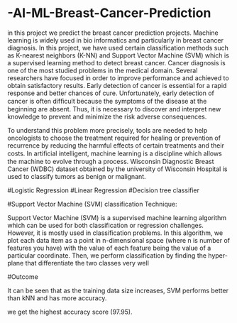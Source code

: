 # -AI-ML-Breast-Cancer-Prediction
in this project we predict the breast cancer prediction projects. 
Machine learning is widely used in bio informatics and particularly in breast cancer diagnosis. In this project, we have used certain classification methods such as K-nearest neighbors (K-NN) and Support Vector Machine (SVM) which is a supervised learning method to detect breast cancer. Cancer diagnosis is one of the most studied problems in the medical domain. Several researchers have focused in order to improve performance and achieved to obtain satisfactory results. Early detection of cancer is essential for a rapid response and better chances of cure. Unfortunately, early detection of cancer is often difﬁcult because the symptoms of the disease at the beginning are absent. Thus, it is necessary to discover and interpret new knowledge to prevent and minimize the risk adverse consequences.

To understand this problem more precisely, tools are needed to help oncologists to choose the treatment required for healing or prevention of recurrence by reducing the harmful effects of certain treatments and their costs. In artiﬁcial intelligent, machine learning is a discipline which allows the machine to evolve through a process. Wisconsin Diagnostic Breast Cancer (WDBC) dataset obtained by the university of Wisconsin Hospital is used to classify tumors as benign or malignant.

#Logistic Regression 
#Linear Regression 
#Decision tree classifier 

 #Support Vector Machine (SVM) classification Technique:

Support Vector Machine (SVM) is a supervised machine learning algorithm which can be used for both classification or regression challenges. However, it is mostly used in classification problems. In this algorithm, we plot each data item as a point in n-dimensional space (where n is number of features you have) with the value of each feature being the value of a particular coordinate. Then, we perform classification by finding the hyper-plane that differentiate the two classes very well

#Outcome

It can be seen that as the training data size increases, SVM performs better than kNN and has more accuracy.

we get the highest accuracy score (97.95).
